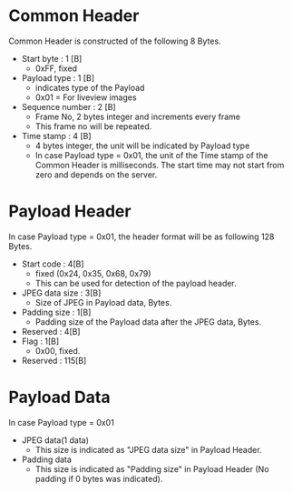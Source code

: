 Common Header
=============

Common Header is constructed of the following 8 Bytes.

- Start byte : 1 [B]
  - 0xFF, fixed
- Payload type : 1 [B]
  - indicates type of the Payload
  - 0x01 = For liveview images
- Sequence number : 2 [B]
  - Frame No, 2 bytes integer and increments every frame
  - This frame no will be repeated.
- Time stamp : 4 [B]
  - 4 bytes integer, the unit will be indicated by Payload type
  - In case Payload type = 0x01, the unit of the Time stamp of the Common Header is milliseconds. The start time may not start from zero and depends on the server.

Payload Header
==============

In case Payload type = 0x01, the header format will be as following 128 Bytes.

- Start code : 4[B]
  - fixed (0x24, 0x35, 0x68, 0x79)
  - This can be used for detection of the payload header.
- JPEG data size : 3[B]
  - Size of JPEG in Payload data, Bytes.
- Padding size : 1[B]
  - Padding size of the Payload data after the JPEG data, Bytes.
- Reserved : 4[B]
- Flag : 1[B]
  - 0x00, fixed.
- Reserved : 115[B]

Payload Data
============

In case Payload type = 0x01
- JPEG data(1 data)
  - This size is indicated as "JPEG data size" in Payload Header.
- Padding data
  - This size is indicated as "Padding size" in Payload Header (No padding if 0 bytes was indicated).